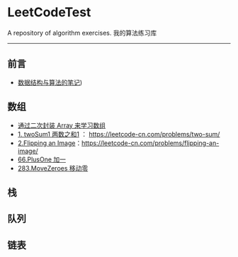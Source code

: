# LeetCodeTest

A repository of algorithm exercises.
我的算法练习库

---

## 前言

- [数据结构与算法的笔记]([../code/数据结构与算法的笔记.md]))

## 数组 

- [通过二次封装 Array 来学习数组](https://github.com/WangXianSong/LeetCodeTest/blob/master/code/01_Array/%E9%80%9A%E8%BF%87%E4%BA%8C%E6%AC%A1%E5%B0%81%E8%A3%85Array%E6%9D%A5%E5%AD%A6%E4%B9%A0%E6%95%B0%E7%BB%84.md](https://github.com/WangXianSong/LeetCodeTest/blob/master/code/01_Array/通过二次封装Array来学习数组.md))
- [1. twoSum1 两数之和1](https://github.com/WangXianSong/LeetCodeTest/blob/master/code/01_Array/1_twoSum.java) ： https://leetcode-cn.com/problems/two-sum/
- [2.Flipping an Image](https://github.com/WangXianSong/LeetCodeText/blob/master/code/832FlippinganImage.java)：https://leetcode-cn.com/problems/flipping-an-image/
- [66.PlusOne 加一](https://github.com/WangXianSong/LeetCodeTest/blob/master/code/01_Array/Q66_PlusOne.kt)
- [283.MoveZeroes 移动零](https://github.com/WangXianSong/LeetCodeTest/blob/master/code/01_Array/Q283_MoveZeroes.kt)

## 栈 

## 队列

## 链表




